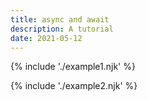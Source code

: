 ```yaml
---
title: async and await
description: A tutorial
date: 2021-05-12
---
```


{% include './example1.njk' %}

{% include './example2.njk' %}
